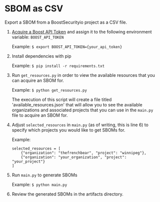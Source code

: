# SBOM as CSV

Export a SBOM from a BoostSecurityio project as a CSV file.

1.  [Acquire a Boost API Token](https://app.boostsecurity.io/settings?tab=Application+Keys) and assign it to the following environment variable: `BOOST_API_TOKEN`

    Example: `$ export BOOST_API_TOKEN={your_api_token}`

2.  Install dependencies with pip

    Example: `$ pip install -r requirements.txt`

3.  Run `get_resources.py` in order to view the available resources that you can acquire an SBOM for.

    Example: `$ python get_resources.py`

    The execution of this script will create a file titled 'available_resources.json' that will allow you to see the available organizations and associated projects that you can use in the `main.py` file to acquire an SBOM for.

4.  Adjust `selected_resources` in `main.py` (as of writing, this is line 6) to specify which projects you would like to get SBOMs for.

    Example:

        selected_resources = [
            {"organization": "thefrenchbear", "project": "winnipeg"},
            {"organization": "your_organization", "project": "your_project"}
        ]

5.  Run `main.py` to generate SBOMs

    Example: `$ python main.py`

6.  Review the generated SBOMs in the artifacts directory.

